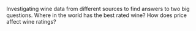Investigating wine data from different sources to find answers to two big questions.
Where in the world has the best rated wine?
How does price affect wine ratings?
